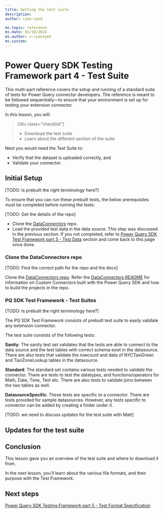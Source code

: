 ```yaml
---
title: Getting the test suite
description: 
author: ryan-syed

ms.topic: reference
ms.date: 01/19/2024
ms.author: v-ryansyed
ms.custom:
---
```


# Power Query SDK Testing Framework part 4 - Test Suite

This multi-part reference covers the setup and running of a standard suite of tests for Power Query connector developers. The reference is meant to be followed sequentially—to ensure that your environment is set up for testing your extension connector.

In this lesson, you will:

> [!div class="checklist"]
> * Download the test suite
> * Learn about the different section of the suite

Next you would need the Test Suite to:

* Verify that the dataset is uploaded correctly, and
* Validate your connector.

## Initial Setup

[TODO: Is prebuilt the right terminology here?]

To ensure that you can run these prebuilt tests, the below prerequisites must be completed before running the tests:

[TODO: Get the details of the repo]

* Clone the [DataConnectors](https://github.com/microsoft/DataConnectors) repo.
* Load the provided test data in the data source. This step was discussed in the previous section. If you not completed, refer to [Power Query SDK Test Framework part 3 - Test Data](../3-data/readme.md) section and come back to this page once done.

### Clone the DataConnectors repo

[TODO: Find the correct path for the repo and the docs]

Clone the [DataConnectors repo](https://github.com/microsoft/DataConnectors). Refer the [DataConnectors README]() for information on Custom Connectors built with the Power Query SDK and how to build the projects in the repo.

### PQ SDK Test Framework - Test Suites

[TODO: Is prebuilt the right terminology here?]

The PQ SDK Test Framework consists of prebuilt test suite to easily validate any extension connector.

The test suite consists of the following tests:

**Sanity**: The sanity test set validates that the tests are able to connect to the data source and the test tables with correct schema exist in the datasource. There are also tests that validate the rowcount and data of NYCTaxiGreen and TaxiZoneLookup tables in the datasource.

**Standard**: The standard set contains various tests needed to validate the connector. There are tests to test the datatypes, and functions/operators for Math, Date, Time, Text etc. There are also tests to validate joins between the two tables as well.

**DatasourceSpecific**: These tests are specific to a connector. There are tests provided for sample datasources. However, any tests specific to connector can be added by creating a folder under it.

[TODO: we need to discuss updates for the test suite with Matt]

## Updates for the test suite

## Conclusion

This lesson gave you an overview of the test suite and where to download it from.

In the next lesson, you'll learn about the various file formats, and their purpose with the Test Framework.

## Next steps

[Power Query SDK Testing Framework part 5 - Test Format Specification](../5-testformat/readme.md)

